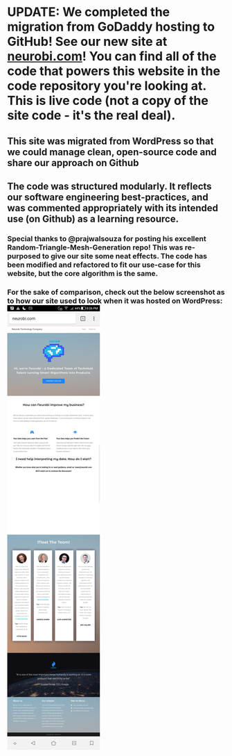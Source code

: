 # UPDATE: We completed the migration from GoDaddy hosting to GitHub! See our new site at [neurobi.com](https://neurobi.com)! You can find all of the code that powers this website in the code repository you're looking at. This is live code (not a copy of the site code - it's the real deal).
## This site was migrated from WordPress so that we could manage clean, open-source code and share our approach on Github
## The code was structured modularly. It reflects our software engineering best-practices, and was commented appropriately with its intended use (on Github) as a learning resource.
### Special thanks to @prajwalsouza for posting his excellent Random-Triangle-Mesh-Generation repo! This was re-purposed to give our site some neat effects. The code has been modified and refactored to fit our use-case for this website, but the core algorithm is the same.
### For the sake of comparison, check out the below screenshot as to how our site used to look when it was hosted on WordPress: ![Screenshot of Past Neurobi Site using WordPress](./assets/images/ObsoleteWordpressCompanyWebsite.jpg)
